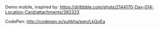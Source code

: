 Demo mobile, inspired by: https://dribbble.com/shots/2144170-Day-014-Location-Card/attachments/392323

CodePen: http://codepen.io/suhkha/pen/LkQoEa
